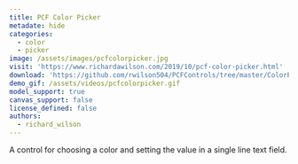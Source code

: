```yaml
---
title: PCF Color Picker
metadate: hide
categories:
  - color
  - picker
image: /assets/images/pcfcolorpicker.jpg
visit: 'https://www.richardawilson.com/2019/10/pcf-color-picker.html'
download: 'https://github.com/rwilson504/PCFControls/tree/master/ColorPicker'
demo_gif: /assets/videos/pcfcolorpicker.gif
model_support: true
canvas_support: false
license_defined: false
authors:
  - richard_wilson
---
```


A control for choosing a color and setting the value in a single line text field.
